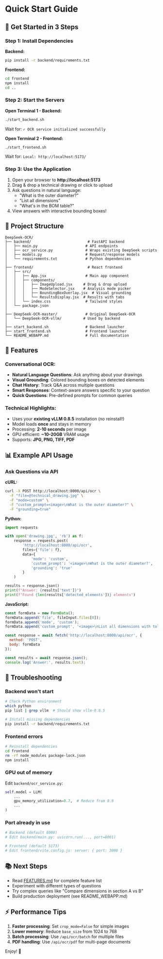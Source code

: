 # Quick Start Guide

## 🚀 Get Started in 3 Steps

### Step 1: Install Dependencies

**Backend:**
```bash
pip install -r backend/requirements.txt
```

**Frontend:**
```bash
cd frontend
npm install
cd ..
```

### Step 2: Start the Servers

**Open Terminal 1 - Backend:**
```bash
./start_backend.sh
```
Wait for: `✓ OCR service initialized successfully`

**Open Terminal 2 - Frontend:**
```bash
./start_frontend.sh
```
Wait for: `Local: http://localhost:5173/`

### Step 3: Use the Application

1. Open your browser to **http://localhost:5173**
2. Drag & drop a technical drawing or click to upload
3. Ask questions in natural language:
   - "What is the outer diameter?"
   - "List all dimensions"
   - "What's in the BOM table?"
4. View answers with interactive bounding boxes!

## 📁 Project Structure

```
DeepSeek-OCR/
├── backend/                          # FastAPI backend
│   ├── main.py                      # API endpoints
│   ├── ocr_service.py               # Wraps existing DeepSeek scripts
│   ├── models.py                    # Request/response models
│   └── requirements.txt             # Python dependencies
│
├── frontend/                         # React frontend
│   ├── src/
│   │   ├── App.jsx                  # Main app component
│   │   ├── components/
│   │   │   ├── ImageUpload.jsx     # Drag & drop upload
│   │   │   ├── ModeSelector.jsx    # Analysis mode picker
│   │   │   ├── BoundingBoxOverlay.jsx  # Visual grounding
│   │   │   └── ResultsDisplay.jsx  # Results with tabs
│   │   └── index.css                # Tailwind styles
│   └── package.json
│
├── DeepSeek-OCR-master/             # Original DeepSeek-OCR
│   └── DeepSeek-OCR-vllm/          # Used by backend
│
├── start_backend.sh                 # Backend launcher
├── start_frontend.sh                # Frontend launcher
└── README_WEBAPP.md                 # Full documentation
```

## 🎯 Features

### Conversational OCR:
- **Natural Language Questions**: Ask anything about your drawings
- **Visual Grounding**: Colored bounding boxes on detected elements
- **Chat History**: Track Q&A across multiple questions
- **Smart Responses**: Context-aware answers specific to your question
- **Quick Questions**: Pre-defined prompts for common queries

### Technical Highlights:
- Uses your **existing vLLM 0.8.5** installation (no reinstall!)
- Model loads **once** and stays in memory
- Processing: **2-10 seconds** per image
- GPU efficient: **~10-20GB** VRAM usage
- Supports: **JPG, PNG, TIFF, PDF**

## 📊 Example API Usage

### Ask Questions via API

**cURL:**
```bash
curl -X POST http://localhost:8000/api/ocr \
  -F "file=@technical_drawing.jpg" \
  -F "mode=custom" \
  -F "custom_prompt=<image>\nWhat is the outer diameter?" \
  -F "grounding=true"
```

**Python:**
```python
import requests

with open('drawing.jpg', 'rb') as f:
    response = requests.post(
        'http://localhost:8000/api/ocr',
        files={'file': f},
        data={
            'mode': 'custom',
            'custom_prompt': '<image>\nWhat is the outer diameter?',
            'grounding': 'true'
        }
    )

results = response.json()
print(f"Answer: {results['text']}")
print(f"Found {len(results['detected_elements'])} elements")
```

**JavaScript:**
```javascript
const formData = new FormData();
formData.append('file', fileInput.files[0]);
formData.append('mode', 'custom');
formData.append('custom_prompt', '<image>\nList all dimensions with tolerances');

const response = await fetch('http://localhost:8000/api/ocr', {
  method: 'POST',
  body: formData
});

const results = await response.json();
console.log('Answer:', results.text);
```

## 🔧 Troubleshooting

### Backend won't start
```bash
# Check Python environment
which python
pip list | grep vllm  # Should show vllm-0.8.5

# Install missing dependencies
pip install -r backend/requirements.txt
```

### Frontend errors
```bash
# Reinstall dependencies
cd frontend
rm -rf node_modules package-lock.json
npm install
```

### GPU out of memory
Edit `backend/ocr_service.py`:
```python
self.model = LLM(
    ...
    gpu_memory_utilization=0.7,  # Reduce from 0.9
    ...
)
```

### Port already in use
```bash
# Backend (default 8000)
# Edit backend/main.py: uvicorn.run(..., port=8001)

# Frontend (default 5173)
# Edit frontend/vite.config.js: server: { port: 3000 }
```

## 📚 Next Steps

- Read [FEATURES.md](FEATURES.md) for complete feature list
- Experiment with different types of questions
- Try complex queries like "Compare dimensions in section A vs B"
- Build production deployment (see README_WEBAPP.md)

## ⚡ Performance Tips

1. **Faster processing**: Set `crop_mode=False` for simple images
2. **Lower memory**: Reduce `base_size` from 1024 to 768
3. **Batch processing**: Use `/api/ocr/batch` for multiple files
4. **PDF handling**: Use `/api/ocr/pdf` for multi-page documents

Enjoy! 🎉
